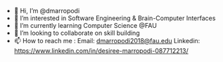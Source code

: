 - 👋 Hi, I’m @dmarropodi
- 👀 I’m interested in Software Engineering & Brain-Computer Interfaces
- 🌱 I’m currently learning Computer Science @FAU
- 💞️ I’m looking to collaborate on skill building
- 📫 How to reach me : 
                       Email: dmarropodi2018@fau.edu
                       Linkedin: https://www.linkedin.com/in/desiree-marropodi-087712213/
                       

<!---
dmarropodi/dmarropodi is a ✨ special ✨ repository because its `README.md` (this file) appears on your GitHub profile.
You can click the Preview link to take a look at your changes.
--->
